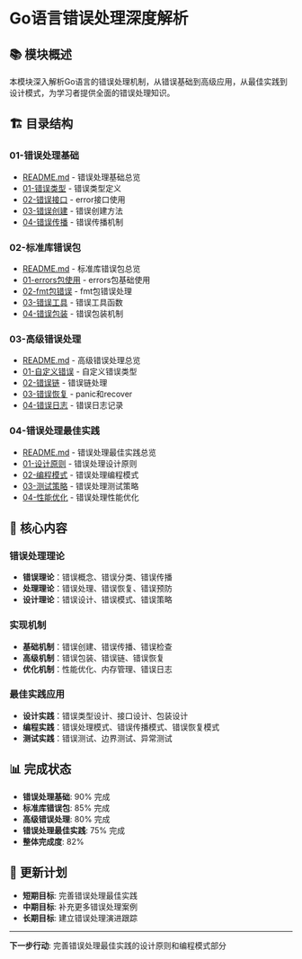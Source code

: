 # Go语言错误处理深度解析

## 📚 **模块概述**

本模块深入解析Go语言的错误处理机制，从错误基础到高级应用，从最佳实践到设计模式，为学习者提供全面的错误处理知识。

## 🏗️ **目录结构**

### **01-错误处理基础**

- [README.md](01-错误处理基础/README.md) - 错误处理基础总览
- [01-错误类型](01-错误处理基础/01-错误类型/) - 错误类型定义
- [02-错误接口](01-错误处理基础/02-错误接口/) - error接口使用
- [03-错误创建](01-错误处理基础/03-错误创建/) - 错误创建方法
- [04-错误传播](01-错误处理基础/04-错误传播/) - 错误传播机制

### **02-标准库错误包**

- [README.md](02-标准库错误包/README.md) - 标准库错误包总览
- [01-errors包使用](02-标准库错误包/01-errors包使用/) - errors包基础使用
- [02-fmt包错误](02-标准库错误包/02-fmt包错误/) - fmt包错误处理
- [03-错误工具](02-标准库错误包/03-错误工具/) - 错误工具函数
- [04-错误包装](02-标准库错误包/04-错误包装/) - 错误包装机制

### **03-高级错误处理**

- [README.md](03-高级错误处理/README.md) - 高级错误处理总览
- [01-自定义错误](03-高级错误处理/01-自定义错误/) - 自定义错误类型
- [02-错误链](03-高级错误处理/02-错误链/) - 错误链处理
- [03-错误恢复](03-高级错误处理/03-错误恢复/) - panic和recover
- [04-错误日志](03-高级错误处理/04-错误日志/) - 错误日志记录

### **04-错误处理最佳实践**

- [README.md](04-错误处理最佳实践/README.md) - 错误处理最佳实践总览
- [01-设计原则](04-错误处理最佳实践/01-设计原则/) - 错误处理设计原则
- [02-编程模式](04-错误处理最佳实践/02-编程模式/) - 错误处理编程模式
- [03-测试策略](04-错误处理最佳实践/03-测试策略/) - 错误处理测试策略
- [04-性能优化](04-错误处理最佳实践/04-性能优化/) - 错误处理性能优化

## 🎯 **核心内容**

### **错误处理理论**

- **错误理论**：错误概念、错误分类、错误传播
- **处理理论**：错误处理、错误恢复、错误预防
- **设计理论**：错误设计、错误模式、错误策略

### **实现机制**

- **基础机制**：错误创建、错误传播、错误检查
- **高级机制**：错误包装、错误链、错误恢复
- **优化机制**：性能优化、内存管理、错误日志

### **最佳实践应用**

- **设计实践**：错误类型设计、接口设计、包装设计
- **编程实践**：错误处理模式、错误传播模式、错误恢复模式
- **测试实践**：错误测试、边界测试、异常测试

## 📊 **完成状态**

- **错误处理基础**: 90% 完成
- **标准库错误包**: 85% 完成
- **高级错误处理**: 80% 完成
- **错误处理最佳实践**: 75% 完成
- **整体完成度**: 82%

## 🔄 **更新计划**

- **短期目标**: 完善错误处理最佳实践
- **中期目标**: 补充更多错误处理案例
- **长期目标**: 建立错误处理演进跟踪

---

**下一步行动**: 完善错误处理最佳实践的设计原则和编程模式部分
